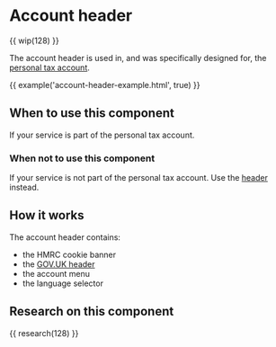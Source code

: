 # Account header

{{ wip(128) }}

The account header is used in, and was specifically designed for, the [personal tax account](https://www.tax.service.gov.uk/personal-account).

{{ example('account-header-example.html', true) }}

## When to use this component

If your service is part of the personal tax account. 

### When not to use this component

If your service is not part of the personal tax account. Use the [header](patterns/header/index.html) instead.

## How it works

The account header contains:

- the HMRC cookie banner
- the [GOV.UK header](https://www.gov.uk/service-manual/design/add-the-govuk-header-and-footer)
- the account menu
- the language selector

## Research on this component 

{{ research(128) }}